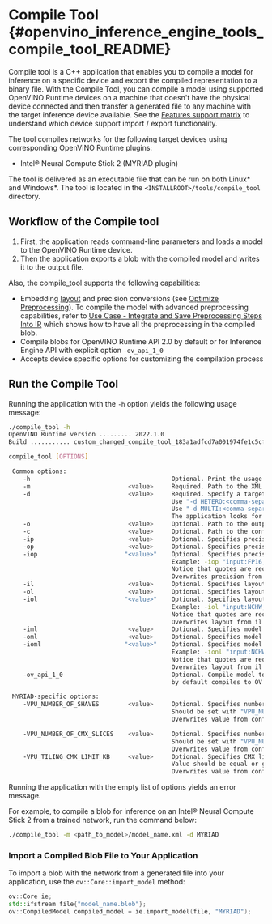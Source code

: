 # Compile Tool {#openvino_inference_engine_tools_compile_tool_README}

Compile tool is a C++ application that enables you to compile a model for inference on a specific device and export the compiled representation to a binary file.
With the Compile Tool, you can compile a model using supported OpenVINO Runtime devices on a machine that doesn't have the physical device connected and then transfer a generated file to any machine with the target inference device available. See the [Features support matrix](../../docs/OV_Runtime_UG/supported_plugins/Device_Plugins.md) to understand which device support import / export functionality.

The tool compiles networks for the following target devices using corresponding OpenVINO Runtime plugins:
* Intel® Neural Compute Stick 2 (MYRIAD plugin)

The tool is delivered as an executable file that can be run on both Linux* and Windows*.
The tool is located in the `<INSTALLROOT>/tools/compile_tool` directory.

## Workflow of the Compile tool

1. First, the application reads command-line parameters and loads a model to the OpenVINO Runtime device.
2. Then the application exports a blob with the compiled model and writes it to the output file.

Also, the compile_tool supports the following capabilities:
- Embedding [layout](../../docs/OV_Runtime_UG/layout_overview.md) and precision conversions (see [Optimize Preprocessing](../../docs/OV_Runtime_UG/preprocessing_overview.md)). To compile the model with advanced preprocessing capabilities, refer to [Use Case - Integrate and Save Preprocessing Steps Into IR](../../docs/OV_Runtime_UG/preprocessing_usecase_save.md) which shows how to have all the preprocessing in the compiled blob.
- Compile blobs for OpenVINO Runtime API 2.0 by default or for Inference Engine API with explicit option `-ov_api_1_0`
- Accepts device specific options for customizing the compilation process

## Run the Compile Tool

Running the application with the `-h` option yields the following usage message:

```sh
./compile_tool -h
OpenVINO Runtime version ......... 2022.1.0
Build ........... custom_changed_compile_tool_183a1adfcd7a001974fe1c5cfa21ec859b70ca2c

compile_tool [OPTIONS]

 Common options:
    -h                                       Optional. Print the usage message.
    -m                           <value>     Required. Path to the XML model.
    -d                           <value>     Required. Specify a target device for which executable network will be compiled.
                                             Use "-d HETERO:<comma-separated_devices_list>" format to specify HETERO plugin.
                                             Use "-d MULTI:<comma-separated_devices_list>" format to specify MULTI plugin.
                                             The application looks for a suitable plugin for the specified device.
    -o                           <value>     Optional. Path to the output file. Default value: "<model_xml_file>.blob".
    -c                           <value>     Optional. Path to the configuration file.
    -ip                          <value>     Optional. Specifies precision for all input layers of the network.
    -op                          <value>     Optional. Specifies precision for all output layers of the network.
    -iop                        "<value>"    Optional. Specifies precision for input and output layers by name.
                                             Example: -iop "input:FP16, output:FP16".
                                             Notice that quotes are required.
                                             Overwrites precision from ip and op options for specified layers.
    -il                          <value>     Optional. Specifies layout for all input layers of the network.
    -ol                          <value>     Optional. Specifies layout for all output layers of the network.
    -iol                        "<value>"    Optional. Specifies layout for input and output layers by name.
                                             Example: -iol "input:NCHW, output:NHWC".
                                             Notice that quotes are required.
                                             Overwrites layout from il and ol options for specified layers.
    -iml                         <value>     Optional. Specifies model layout for all input layers of the network.
    -oml                         <value>     Optional. Specifies model layout for all output layers of the network.
    -ioml                       "<value>"    Optional. Specifies model layout for input and output tensors by name.
                                             Example: -ionl "input:NCHW, output:NHWC".
                                             Notice that quotes are required.
                                             Overwrites layout from il and ol options for specified layers.
    -ov_api_1_0                              Optional. Compile model to legacy format for usage in Inference Engine API,
                                             by default compiles to OV 2.0 API

 MYRIAD-specific options:
    -VPU_NUMBER_OF_SHAVES        <value>     Optional. Specifies number of shaves.
                                             Should be set with "VPU_NUMBER_OF_CMX_SLICES".
                                             Overwrites value from config.

    -VPU_NUMBER_OF_CMX_SLICES    <value>     Optional. Specifies number of CMX slices.
                                             Should be set with "VPU_NUMBER_OF_SHAVES".
                                             Overwrites value from config.
    -VPU_TILING_CMX_LIMIT_KB     <value>     Optional. Specifies CMX limit for data tiling.
                                             Value should be equal or greater than -1.
                                             Overwrites value from config.
```

Running the application with the empty list of options yields an error message.

For example, to compile a blob for inference on an Intel® Neural Compute Stick 2 from a trained network, run the command below:

```sh
./compile_tool -m <path_to_model>/model_name.xml -d MYRIAD
```

### Import a Compiled Blob File to Your Application

To import a blob with the network from a generated file into your application, use the
`ov::Core::import_model` method:

```cpp
ov::Core ie;
std::ifstream file{"model_name.blob"};
ov::CompiledModel compiled_model = ie.import_model(file, "MYRIAD");
```
